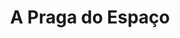 ---
Numero: 372
title: A Praga do Espaço
Autor: Harry Harrison
Co-autor: 
Ano-de-Publicacao: 1988
Titulo-original: Plague From Space
Tradutor: Raul de Sousa Machado
Co-tradutor: 
Ano-de-edicao: 1985
alias: Harry-Harrison
Autor2-alias: 
Tradutor1-alias: Raul-de-Sousa-Machado
Tradutor2-alias: 
Titulo-link: 372-A-Praga-do-Espaco
Capa: 
pags: 
Capa-link: 
---